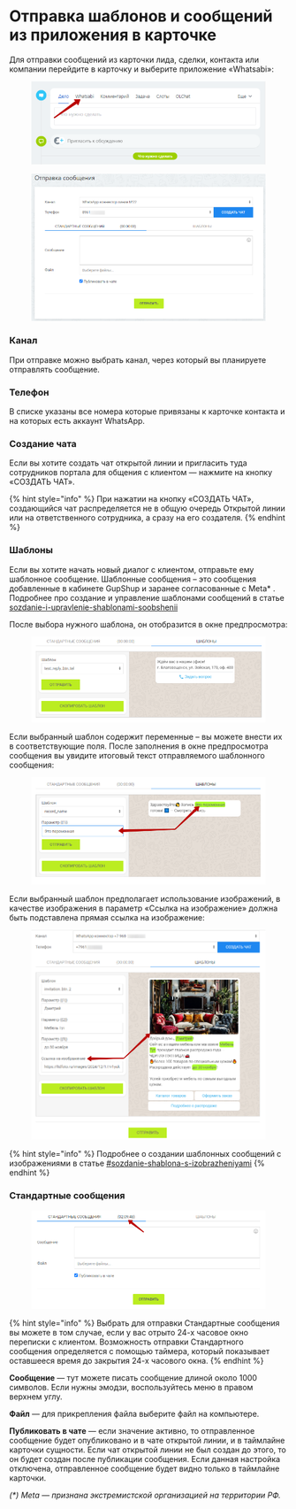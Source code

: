 # Отправка шаблонов и сообщений из приложения в карточке

Для отправки сообщений из карточки лида, сделки, контакта или компании перейдите в карточку и выберите приложение «Whatsabi»:

<figure><img src="../../.gitbook/assets/image (58).png" alt=""><figcaption></figcaption></figure>

<figure><img src="../../.gitbook/assets/image (56).png" alt=""><figcaption></figcaption></figure>

### Канал <a href="#liniya" id="liniya"></a>

При отправке можно выбрать канал, через который вы планируете отправлять сообщение.

### Телефон <a href="#telefon" id="telefon"></a>

В списке указаны все номера которые привязаны к карточке контакта и на которых есть аккаунт WhatsApp.

### Создание чата <a href="#sozdanie-chata" id="sozdanie-chata"></a>

Если вы хотите создать чат открытой линии и пригласить туда сотрудников портала для общения с клиентом — нажмите на кнопку «СОЗДАТЬ ЧАТ».

{% hint style="info" %}
При нажатии на кнопку «СОЗДАТЬ ЧАТ», создающийся чат распределяется не в общую очередь Открытой линии или на ответственного сотрудника, а сразу на его создателя.
{% endhint %}

### Шаблоны

Если вы хотите начать новый диалог с клиентом, отправьте ему шаблонное сообщение. Шаблонные сообщения – это сообщения добавленные в кабинете GupShup и заранее согласованные с Meta\* . Подробнее про создание и управление шаблонами сообщений в статье [sozdanie-i-upravlenie-shablonami-soobshenii](../../lichnyi-kabinet-gupshup/sozdanie-i-upravlenie-shablonami-soobshenii/ "mention")

После выбора нужного шаблона, он отобразится в окне предпросмотра:

<figure><img src="../../.gitbook/assets/image (203).png" alt=""><figcaption></figcaption></figure>

Если выбранный шаблон содержит переменные – вы можете внести их в соответствующие поля. После заполнения в окне предпросмотра сообщения вы увидите итоговый текст отправляемого шаблонного сообщения:

<figure><img src="../../.gitbook/assets/image (204).png" alt=""><figcaption></figcaption></figure>

Если выбранный шаблон предполагает использование изображений, в качестве изображения в параметр «Ссылка на изображение» должна быть подставлена прямая ссылка на изображение:

<figure><img src="../../.gitbook/assets/image (18).png" alt=""><figcaption></figcaption></figure>

{% hint style="info" %}
Подробнее о создании шаблонных сообщений с изображениями в статье [#sozdanie-shablona-s-izobrazheniyami](../../lichnyi-kabinet-gupshup/sozdanie-i-upravlenie-shablonami-soobshenii/#sozdanie-shablona-s-izobrazheniyami "mention")
{% endhint %}

### Стандартные сообщения <a href="#liniya" id="liniya"></a>

<figure><img src="../../.gitbook/assets/image (217).png" alt=""><figcaption></figcaption></figure>

{% hint style="info" %}
Выбрать для отправки Стандартные сообщения вы можете в том случае, если у вас отрыто 24-х часовое окно переписки с клиентом. Возможность отправки Стандартного сообщения определяется с помощью таймера, который показывает оставшееся время до закрытия 24-х часового окна.
{% endhint %}

**Сообщение** — тут можете писать сообщение длиной около 1000 символов. Если нужны эмодзи, воспользуйтесь меню в правом верхнем углу.

**Файл** — для прикрепления файла выберите файл на компьютере.

**Публиковать в чате** — если значение активно, то отправленное сообщение будет опубликовано и в чате открытой линии, и в таймлайне карточки сущности. Если чат открытой линии не был создан до этого, то он будет создан после публикации сообщения. Если данная настройка отключена, отправленное сообщение будет видно только в таймлайне карточки.

_(\*) Meta — признана экстремистской организацией на территории РФ._
